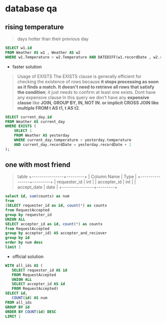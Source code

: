 # database qa

## rising temperature
> days hotter than their previous day
```sql
SELECT w1.id
FROM Weather AS w1 , Weather AS w2
WHERE w1.Temperature > w2.Temperature AND DATEDIFF(w1.recordDate , w2.recordDate) = 1
```

- faster solution
> Usage of EXISTS
> The EXISTS clause is generally efficient for checking the existence of rows because **it stops processing as soon as it finds a match. It doesn't need to retrieve all rows that satisfy the condition**; it just needs to confirm at least one exists. Dont have any expensive clause
> In this query we don't have any **expensive clause** like **JOIN, GROUP BY, IN, NOT IN. or implicit CROSS JOIN like multiple FROM t AS t1, t AS t2**.
```sql
SELECT current_day.id
FROM Weather AS current_day
WHERE EXISTS (
    SELECT 1
    FROM Weather AS yesterday
    WHERE current_day.temperature > yesterday.temperature
    AND current_day.recordDate = yesterday.recordDate + 1
);
```

## one with most friend
> table
+----------------+---------+
| Column Name    | Type    |
+----------------+---------+
| requester_id   | int     |
| accepter_id    | int     |
| accept_date    | date    |
+----------------+---------+

```sql
select id, sum(countx) as num
from
(SELECT requester_id as id, count(*) as countx
from RequestAccepted
group by requester_id
UNION ALL
SELECT accepter_id as id, count(*) as countx
from RequestAccepted
group by accepter_id) AS accepter_and_reciever
group by id
order by num desc
limit 1
```
- official solution
```sql
WITH all_ids AS (
   SELECT requester_id AS id 
   FROM RequestAccepted
   UNION ALL
   SELECT accepter_id AS id
   FROM RequestAccepted)
SELECT id, 
   COUNT(id) AS num
FROM all_ids
GROUP BY id
ORDER BY COUNT(id) DESC
LIMIT 1
```
